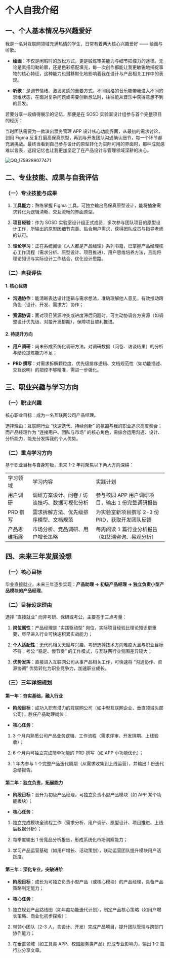 个人自我介绍
======

一、个人基本情况与兴趣爱好
-------------

我是一名对互联网领域充满热情的学生，日常有着两大核心兴趣爱好 —— 绘画与听歌。

* **绘画**：不仅是闲暇时的放松方式，更是锻炼审美能力与细节把控力的途径。无论是素描勾勒轮廓，还是色彩搭配填充，每一次创作都能让我更敏锐地捕捉事物的核心特征，这种能力也潜移默化地影响着我在设计与产品相关工作中的表现。

* **听歌**：是调节情绪、激发灵感的重要方式。不同风格的音乐能带我进入不同的思维状态，在面对复杂问题或需要创新想法时，往往能从音乐中获得意想不到的启发。

若要分享一段值得展示的记忆，那便是在 SOSD 实验室设计组参与首个完整项目的经历：

当时团队需要为一款演出票务管理 APP 设计核心功能界面，从最初的需求讨论，到用 Figma 反复打磨高保真原型，再到与开发团队沟通确认细节，每一个环节都充满挑战。最终当看到自己参与设计的原型转化为实际可用的界面时，那种成就感难以言表，这段记忆也让我更加坚定了在产品设计与管理领域深耕的决心。

![QQ_1759288077471](C:\Users\jyy\AppData\Local\Temp\QQ_1759288077471.png)



二、专业技能、成果与自我评估
--------------

### （一）专业技能与成果

1. **工具能力**：熟练掌握 Figma 工具，可独立输出高保真原型设计，能将抽象需求转化为逻辑清晰、交互流畅的界面原型。

2. **项目经验**：作为 SOSD 实验室设计组正式成员，多次参与团队项目的原型设计工作，所输出的原型因细节完善、贴合用户需求，获得团队成员与指导老师的认可。

3. **理论学习**：正在系统阅读《人人都是产品经理》系列书籍，已掌握产品经理核心工作流程（需求分析、原型设计、项目推进）、用户思维培养方法，且能将理论知识与实际设计工作结合，优化设计思路。

### （二）自我评估

#### 1. 核心优势

* **沟通协作**：能清晰表达设计逻辑与需求想法，准确理解他人意见，有效推动跨角色（设计、开发、需求方）协作；

* **资源协调**：面对项目资源冲突或进度滞后问题时，可主动协调各方资源（如调整设计优先级、对接开发排期），保障项目顺利推进。

#### 2. 待提升方向

* **用户调研**：尚未形成系统化调研方法，对调研数据（问卷、访谈结果）的分析与结论提炼能力不足；

* **PRD 撰写**：对需求拆解颗粒度、优先级排序逻辑、文档规范性（如功能描述、交互说明）的把控不够精准，需进一步强化。



三、职业兴趣与学习方向
-----------

### （一）职业兴趣

核心职业目标：成为一名互联网公司产品经理。

选择理由：互联网行业 “快速迭代、持续创新” 的氛围与我的职业追求高度契合；而产品经理作为 “连接用户、团队与市场” 的核心角色，需综合运用沟通、设计、分析能力，能充分发挥我的个人优势。

### （二）重点学习方向

基于职业目标与自身短板，未来 1-2 年将聚焦以下两大方向深耕：

|        |                          |                              |
| ------ | ------------------------ | ---------------------------- |
| 学习领域   | 学习内容                     | 实践计划                         |
| 用户调研   | 调研方案设计、问卷 / 访谈技巧、数据可视化分析 | 参与校园 APP 用户调研项目，输出 1 份完整调研报告 |
| PRD 撰写 | 需求拆解方法、优先级排序模型、文档规范      | 为实验室新项目撰写 2-3 份 PRD，获取开发团队反馈 |
| 产品思维拓展 | 市场分析、竞品调研、用户增长策略         | 每周阅读 1 篇行业分析报告（如艾瑞咨询、易观分析）   |

四、未来三年发展设想
----------

### （一）核心目标

毕业直接就业，未来三年逐步实现：**产品助理 → 初级产品经理 → 独立负责小型产品模块的产品经理**。

### （二）目标设定理由

选择 “直接就业” 而非考研、保研或考公，主要基于三点考量：

1. **岗位属性**：产品经理是 “实践驱动型” 岗位，实际项目经验比理论知识更重要，尽早进入行业可快速积累实战能力；

2. **个人适配性**：无代码相关天赋与兴趣，考研选择技术方向难度大且与职业目标不符；考公 “稳定、慢节奏” 的工作模式，与互联网行业氛围差异较大；

3. **优势发挥**：直接进入互联网公司从事产品相关工作，可快速将 “沟通协作、资源协调” 优势转化为职业竞争力，加速职业成长。

### （三）三年详细规划

#### 第一年：夯实基础，融入行业

* **阶段目标**：成功入职有潜力的互联网公司（如中型互联网企业、垂直领域头部公司），胜任产品助理岗位；

* **核心任务**：
1. 3 个月内熟悉公司产品业务逻辑、工作流程（需求评审、开发排期、上线验收）；

2. 6 个月内可独立完成简单功能的 PRD 撰写（如 APP 小功能优化）；

3. 1 年内参与 1 个完整产品迭代周期（从需求收集到上线运营），并输出 1 份迭代总结报告。

#### 第二年：独立负责，拓展能力

* **阶段目标**：晋升为初级产品经理，可独立负责小型产品模块（如 APP 某个功能板块）；

* **核心任务**：
1. 独立完成模块全流程工作（需求分析、用户调研、原型设计、项目推进、上线后数据分析）；

2. 每季度输出 1 份竞品分析报告，形成系统化市场洞察能力；

3. 学习产品运营基础（如用户增长、活动策划），联动运营团队提升模块用户活跃度。

#### 第三年：深化专业，突破进阶

* **阶段目标**：成长为可独立负责小型产品（或核心模块）的产品经理，具备产品策略制定能力；

* **核心任务**：
1. 独立规划产品路线图（如年度功能迭代计划），制定产品核心策略（如用户增长策略、商业化初步探索）；

2. 带领小团队（2-3 人，含设计、开发）完成产品项目，提升团队管理与跨部门协作能力；

3. 在垂直领域（如工具类 APP、校园服务类产品）形成专业影响力，输出 1-2 篇行业分享文章。
